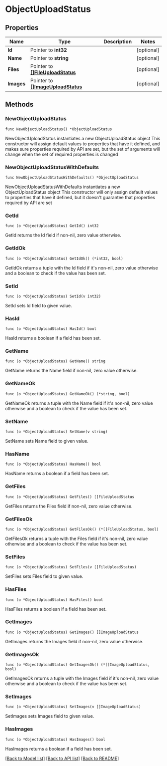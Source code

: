 # ObjectUploadStatus

## Properties

Name | Type | Description | Notes
------------ | ------------- | ------------- | -------------
**Id** | Pointer to **int32** |  | [optional] 
**Name** | Pointer to **string** |  | [optional] 
**Files** | Pointer to [**[]FileUploadStatus**](FileUploadStatus.md) |  | [optional] 
**Images** | Pointer to [**[]ImageUploadStatus**](ImageUploadStatus.md) |  | [optional] 

## Methods

### NewObjectUploadStatus

`func NewObjectUploadStatus() *ObjectUploadStatus`

NewObjectUploadStatus instantiates a new ObjectUploadStatus object
This constructor will assign default values to properties that have it defined,
and makes sure properties required by API are set, but the set of arguments
will change when the set of required properties is changed

### NewObjectUploadStatusWithDefaults

`func NewObjectUploadStatusWithDefaults() *ObjectUploadStatus`

NewObjectUploadStatusWithDefaults instantiates a new ObjectUploadStatus object
This constructor will only assign default values to properties that have it defined,
but it doesn't guarantee that properties required by API are set

### GetId

`func (o *ObjectUploadStatus) GetId() int32`

GetId returns the Id field if non-nil, zero value otherwise.

### GetIdOk

`func (o *ObjectUploadStatus) GetIdOk() (*int32, bool)`

GetIdOk returns a tuple with the Id field if it's non-nil, zero value otherwise
and a boolean to check if the value has been set.

### SetId

`func (o *ObjectUploadStatus) SetId(v int32)`

SetId sets Id field to given value.

### HasId

`func (o *ObjectUploadStatus) HasId() bool`

HasId returns a boolean if a field has been set.

### GetName

`func (o *ObjectUploadStatus) GetName() string`

GetName returns the Name field if non-nil, zero value otherwise.

### GetNameOk

`func (o *ObjectUploadStatus) GetNameOk() (*string, bool)`

GetNameOk returns a tuple with the Name field if it's non-nil, zero value otherwise
and a boolean to check if the value has been set.

### SetName

`func (o *ObjectUploadStatus) SetName(v string)`

SetName sets Name field to given value.

### HasName

`func (o *ObjectUploadStatus) HasName() bool`

HasName returns a boolean if a field has been set.

### GetFiles

`func (o *ObjectUploadStatus) GetFiles() []FileUploadStatus`

GetFiles returns the Files field if non-nil, zero value otherwise.

### GetFilesOk

`func (o *ObjectUploadStatus) GetFilesOk() (*[]FileUploadStatus, bool)`

GetFilesOk returns a tuple with the Files field if it's non-nil, zero value otherwise
and a boolean to check if the value has been set.

### SetFiles

`func (o *ObjectUploadStatus) SetFiles(v []FileUploadStatus)`

SetFiles sets Files field to given value.

### HasFiles

`func (o *ObjectUploadStatus) HasFiles() bool`

HasFiles returns a boolean if a field has been set.

### GetImages

`func (o *ObjectUploadStatus) GetImages() []ImageUploadStatus`

GetImages returns the Images field if non-nil, zero value otherwise.

### GetImagesOk

`func (o *ObjectUploadStatus) GetImagesOk() (*[]ImageUploadStatus, bool)`

GetImagesOk returns a tuple with the Images field if it's non-nil, zero value otherwise
and a boolean to check if the value has been set.

### SetImages

`func (o *ObjectUploadStatus) SetImages(v []ImageUploadStatus)`

SetImages sets Images field to given value.

### HasImages

`func (o *ObjectUploadStatus) HasImages() bool`

HasImages returns a boolean if a field has been set.


[[Back to Model list]](../README.md#documentation-for-models) [[Back to API list]](../README.md#documentation-for-api-endpoints) [[Back to README]](../README.md)


